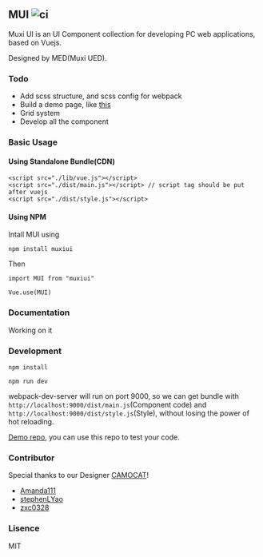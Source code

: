 ## MUI ![ci](https://travis-ci.org/Muxi-Studio/MUI.svg?branch=master)

Muxi UI is an UI Component collection for developing PC web applications, based on Vuejs.

Designed by MED(Muxi UED).

### Todo

+ Add scss structure, and scss config for webpack
+ Build a demo page, like [this](http://element.eleme.io)
+ Grid system
+ Develop all the component

### Basic Usage

#### Using Standalone Bundle(CDN)

```
<script src="./lib/vue.js"></script>
<script src="./dist/main.js"></script> // script tag should be put after vuejs
<script src="./dist/style.js"></script>
```

#### Using NPM

Intall MUI using

`npm install muxiui`

Then

```
import MUI from "muxiui"

Vue.use(MUI)

```

### Documentation

Working on it

### Development

`npm install`

`npm run dev`

webpack-dev-server will run on port 9000, so we can get bundle with `http://localhost:9000/dist/main.js`(Component code) and `http://localhost:9000/dist/style.js`(Style), without losing the power of hot reloading.

[Demo repo](https://github.com/Muxi-Studio/muxiui), you can use this repo to test your code.

### Contributor 

Special thanks to our Designer [CAMOCAT](http://camocat.me)!


+ [Amanda111](https://github.com/amanda111)
+ [stephenLYao](https://github.com/stephenLYao)
+ [zxc0328](https://github.com/zxc0328)

### Lisence

MIT